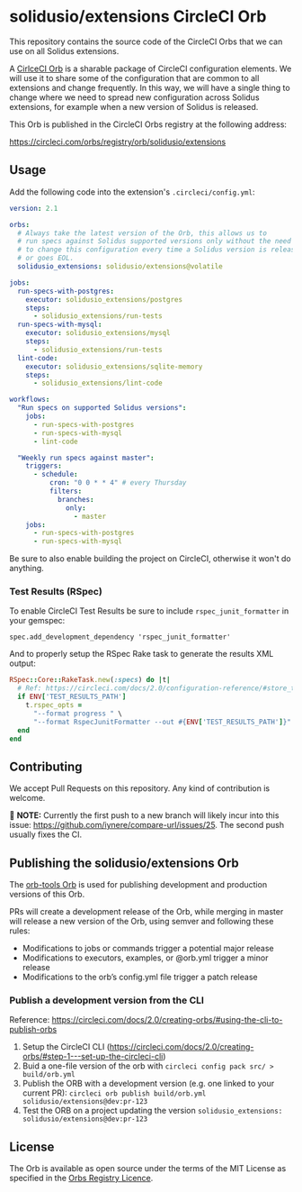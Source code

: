# solidusio/extensions CircleCI Orb

This repository contains the source code of the CircleCI Orbs that we can
use on all Solidus extensions.

A [CirlceCI Orb](https://circleci.com/docs/2.0/orb-intro/) is a sharable
package of CircleCI configuration elements. We will use it to share some
of the configuration that are common to all extensions and change frequently.
In this way, we will have a single thing to change where we need to spread
new configuration across Solidus extensions, for example when a new version
of Solidus is released.

This Orb is published in the CircleCI Orbs registry at the following address:

https://circleci.com/orbs/registry/orb/solidusio/extensions

## Usage

Add the following code into the extension's `.circleci/config.yml`:

```yml
version: 2.1

orbs:
  # Always take the latest version of the Orb, this allows us to
  # run specs against Solidus supported versions only without the need
  # to change this configuration every time a Solidus version is released
  # or goes EOL.
  solidusio_extensions: solidusio/extensions@volatile

jobs:
  run-specs-with-postgres:
    executor: solidusio_extensions/postgres
    steps:
      - solidusio_extensions/run-tests
  run-specs-with-mysql:
    executor: solidusio_extensions/mysql
    steps:
      - solidusio_extensions/run-tests
  lint-code:
    executor: solidusio_extensions/sqlite-memory
    steps:
      - solidusio_extensions/lint-code

workflows:
  "Run specs on supported Solidus versions":
    jobs:
      - run-specs-with-postgres
      - run-specs-with-mysql
      - lint-code

  "Weekly run specs against master":
    triggers:
      - schedule:
          cron: "0 0 * * 4" # every Thursday
          filters:
            branches:
              only:
                - master
    jobs:
      - run-specs-with-postgres
      - run-specs-with-mysql
```

Be sure to also enable building the project on CircleCI, otherwise it won't
do anything.

### Test Results (RSpec)

To enable CircleCI Test Results be sure to include `rspec_junit_formatter` in your gemspec:

    spec.add_development_dependency 'rspec_junit_formatter'

And to properly setup the RSpec Rake task to generate the results XML output:

```rb
RSpec::Core::RakeTask.new(:specs) do |t|
  # Ref: https://circleci.com/docs/2.0/configuration-reference/#store_test_results
  if ENV['TEST_RESULTS_PATH']
    t.rspec_opts =
      "--format progress " \
      "--format RspecJunitFormatter --out #{ENV['TEST_RESULTS_PATH']}"
  end
end
```

## Contributing

We accept Pull Requests on this repository. Any kind of contribution is welcome.

📝 **NOTE:** Currently the first push to a new branch will likely incur into this issue: https://github.com/iynere/compare-url/issues/25. The second push usually fixes the CI.

## Publishing the solidusio/extensions Orb

The [orb-tools Orb](https://github.com/CircleCI-Public/orb-tools-orb) is used
for publishing development and production versions of this Orb.

PRs will create a development release of the Orb, while merging in master will
release a new version of the Orb, using semver and following these rules:

- Modifications to jobs or commands trigger a potential major release
- Modifications to executors, examples, or @orb.yml trigger a minor release
- Modifications to the orb’s config.yml file trigger a patch release

### Publish a development version from the CLI

Reference: https://circleci.com/docs/2.0/creating-orbs/#using-the-cli-to-publish-orbs

1. Setup the CircleCI CLI (https://circleci.com/docs/2.0/creating-orbs/#step-1---set-up-the-circleci-cli)
2. Buid a one-file version of the orb with `circleci config pack src/ > build/orb.yml`
3. Publish the ORB with a development version (e.g. one linked to your current PR): `circleci orb publish build/orb.yml solidusio/extensions@dev:pr-123`
4. Test the ORB on a project updating the version `solidusio_extensions: solidusio/extensions@dev:pr-123`

## License

The Orb is available as open source under the terms of the MIT License
as specified in the [Orbs Registry Licence](https://circleci.com/orbs/registry/licensing).
